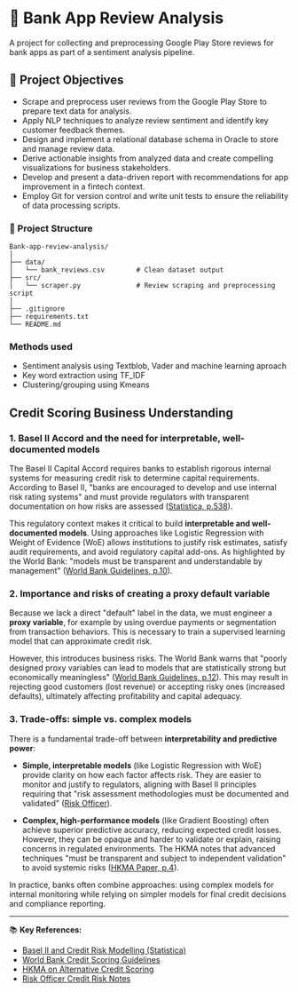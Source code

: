 # 📱 Bank App Review Analysis
A project for collecting and preprocessing Google Play Store reviews for bank apps as part of a sentiment analysis pipeline.

## 🚀 Project Objectives
- Scrape and preprocess user reviews from the Google Play Store to prepare text data for analysis.
- Apply NLP techniques to analyze review sentiment and identify key customer feedback themes.
- Design and implement a relational database schema in Oracle to store and manage review data.
- Derive actionable insights from analyzed data and create compelling visualizations for business stakeholders.
- Develop and present a data-driven report with recommendations for app improvement in a fintech context.
- Employ Git for version control and write unit tests to ensure the reliability of data processing scripts.
### 📁 Project Structure
```
Bank-app-review-analysis/
│
├── data/
│   └── bank_reviews.csv        # Clean dataset output
├── src/
│   └── scraper.py              # Review scraping and preprocessing script
│
├── .gitignore
├── requirements.txt
└── README.md
```
### Methods used 
- Sentiment analysis using Textblob, Vader and machine learning aproach
- Key word extraction using TF_IDF
- Clustering/grouping using Kmeans 
## Credit Scoring Business Understanding
### 1. Basel II Accord and the need for interpretable, well-documented models
The Basel II Capital Accord requires banks to establish rigorous internal systems for measuring credit risk to determine capital requirements. According to Basel II, "banks are encouraged to develop and use internal risk rating systems" and must provide regulators with transparent documentation on how risks are assessed ([Statistica, p.538](https://www3.stat.sinica.edu.tw/statistica/oldpdf/A28n535.pdf)). 

This regulatory context makes it critical to build **interpretable and well-documented models**. Using approaches like Logistic Regression with Weight of Evidence (WoE) allows institutions to justify risk estimates, satisfy audit requirements, and avoid regulatory capital add-ons. As highlighted by the World Bank: "models must be transparent and understandable by management" ([World Bank Guidelines, p.10](https://thedocs.worldbank.org/en/doc/935891585869698451-0130022020/original/CREDITSCORINGAPPROACHESGUIDELINESFINALWEB.pdf)).

### 2. Importance and risks of creating a proxy default variable
Because we lack a direct "default" label in the data, we must engineer a **proxy variable**, for example by using overdue payments or segmentation from transaction behaviors. This is necessary to train a supervised learning model that can approximate credit risk.

However, this introduces business risks. The World Bank warns that "poorly designed proxy variables can lead to models that are statistically strong but economically meaningless" ([World Bank Guidelines, p.12](https://thedocs.worldbank.org/en/doc/935891585869698451-0130022020/original/CREDITSCORINGAPPROACHESGUIDELINESFINALWEB.pdf)). This may result in rejecting good customers (lost revenue) or accepting risky ones (increased defaults), ultimately affecting profitability and capital adequacy.

### 3. Trade-offs: simple vs. complex models
There is a fundamental trade-off between **interpretability and predictive power**:

- **Simple, interpretable models** (like Logistic Regression with WoE) provide clarity on how each factor affects risk. They are easier to monitor and justify to regulators, aligning with Basel II principles requiring that "risk assessment methodologies must be documented and validated" ([Risk Officer](https://www.risk-officer.com/Credit_Risk.htm)).

- **Complex, high-performance models** (like Gradient Boosting) often achieve superior predictive accuracy, reducing expected credit losses. However, they can be opaque and harder to validate or explain, raising concerns in regulated environments. The HKMA notes that advanced techniques "must be transparent and subject to independent validation" to avoid systemic risks ([HKMA Paper, p.4](https://www.hkma.gov.hk/media/eng/doc/key-functions/financial-infrastructure/alternative_credit_scoring.pdf)).

In practice, banks often combine approaches: using complex models for internal monitoring while relying on simpler models for final credit decisions and compliance reporting.

---

📚 **Key References:**
- [Basel II and Credit Risk Modelling (Statistica)](https://www3.stat.sinica.edu.tw/statistica/oldpdf/A28n535.pdf)
- [World Bank Credit Scoring Guidelines](https://thedocs.worldbank.org/en/doc/935891585869698451-0130022020/original/CREDITSCORINGAPPROACHESGUIDELINESFINALWEB.pdf)
- [HKMA on Alternative Credit Scoring](https://www.hkma.gov.hk/media/eng/doc/key-functions/financial-infrastructure/alternative_credit_scoring.pdf)
- [Risk Officer Credit Risk Notes](https://www.risk-officer.com/Credit_Risk.htm)
